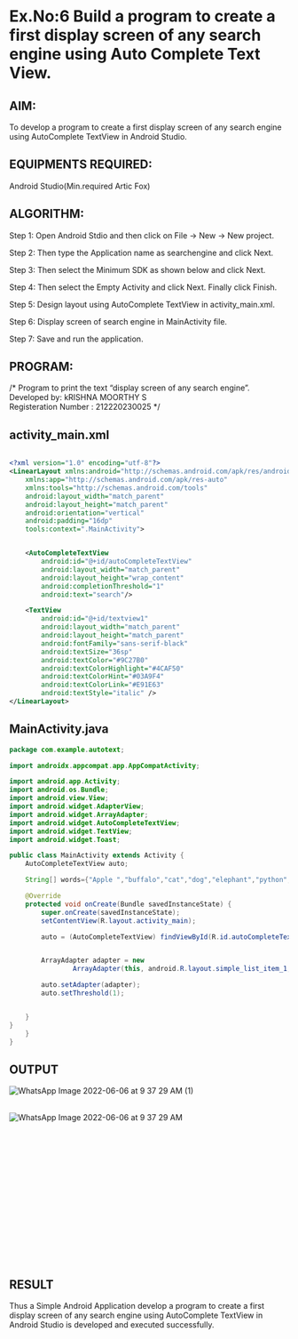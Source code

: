# Ex.No:6 Build a program to create a first display screen of any search engine using Auto Complete Text View.

## AIM:

To develop a program to create a first display screen of any search engine using AutoComplete TextView in Android Studio.

## EQUIPMENTS REQUIRED:

Android Studio(Min.required Artic Fox)

## ALGORITHM:

Step 1: Open Android Stdio and then click on File -> New -> New project.

Step 2: Then type the Application name as searchengine and click Next. 

Step 3: Then select the Minimum SDK as shown below and click Next.

Step 4: Then select the Empty Activity and click Next. Finally click Finish.

Step 5: Design layout using AutoComplete TextView in activity_main.xml.

Step 6: Display screen of search engine in MainActivity file.

Step 7: Save and run the application.

## PROGRAM:

/*
Program to print the text “display screen of any search engine”.<br>
Developed by: kRISHNA MOORTHY S<br>
Registeration Number : 212220230025
*/





## activity_main.xml
```xml

<?xml version="1.0" encoding="utf-8"?>
<LinearLayout xmlns:android="http://schemas.android.com/apk/res/android"
    xmlns:app="http://schemas.android.com/apk/res-auto"
    xmlns:tools="http://schemas.android.com/tools"
    android:layout_width="match_parent"
    android:layout_height="match_parent"
    android:orientation="vertical"
    android:padding="16dp"
    tools:context=".MainActivity">


    <AutoCompleteTextView
        android:id="@+id/autoCompleteTextView"
        android:layout_width="match_parent"
        android:layout_height="wrap_content"
        android:completionThreshold="1"
        android:text="search"/>

    <TextView
        android:id="@+id/textview1"
        android:layout_width="match_parent"
        android:layout_height="match_parent"
        android:fontFamily="sans-serif-black"
        android:textSize="36sp"
        android:textColor="#9C27B0"
        android:textColorHighlight="#4CAF50"
        android:textColorHint="#03A9F4"
        android:textColorLink="#E91E63"
        android:textStyle="italic" />
</LinearLayout>
```


## MainActivity.java
```java
package com.example.autotext;

import androidx.appcompat.app.AppCompatActivity;

import android.app.Activity;
import android.os.Bundle;
import android.view.View;
import android.widget.AdapterView;
import android.widget.ArrayAdapter;
import android.widget.AutoCompleteTextView;
import android.widget.TextView;
import android.widget.Toast;

public class MainActivity extends Activity {
    AutoCompleteTextView auto;

    String[] words={"Apple ","buffalo","cat","dog","elephant","python","kit","lick","sight","tick","zebraz"};

    @Override
    protected void onCreate(Bundle savedInstanceState) {
        super.onCreate(savedInstanceState);
        setContentView(R.layout.activity_main);

        auto = (AutoCompleteTextView) findViewById(R.id.autoCompleteTextView);


        ArrayAdapter adapter = new
                ArrayAdapter(this, android.R.layout.simple_list_item_1, words);

        auto.setAdapter(adapter);
        auto.setThreshold(1);


    }
}
    }
}
```




## OUTPUT

![WhatsApp Image 2022-06-06 at 9 37 29 AM (1)](https://user-images.githubusercontent.com/75264748/172094535-470a0438-c521-4c6f-afbf-acd090de6360.jpeg)





<br/>![WhatsApp Image 2022-06-06 at 9 37 29 AM](https://user-images.githubusercontent.com/75264748/172094542-6341c657-19af-4196-8d53-60fb55f481e3.jpeg)




## <br><br><br><br><br><br><br><br><br><br> RESULT
Thus a Simple Android Application develop a program to create a first display screen of any search engine using AutoComplete TextView in Android Studio is developed and executed successfully.

